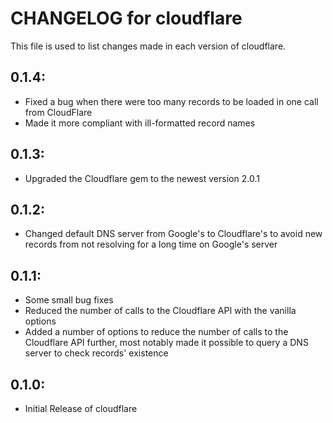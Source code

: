 # CHANGELOG for cloudflare

This file is used to list changes made in each version of cloudflare.

## 0.1.4:

* Fixed a bug when there were too many records to be loaded in one call from CloudFlare
* Made it more compliant with ill-formatted record names

## 0.1.3:

* Upgraded the Cloudflare gem to the newest version 2.0.1

## 0.1.2:

* Changed default DNS server from Google's to Cloudflare's to avoid new records from not resolving for a long time on Google's server

## 0.1.1:

* Some small bug fixes
* Reduced the number of calls to the Cloudflare API with the vanilla options
* Added a number of options to reduce the number of calls to the Cloudflare API further, most notably made it possible to query a DNS server to check records' existence

## 0.1.0:

* Initial Release of cloudflare
